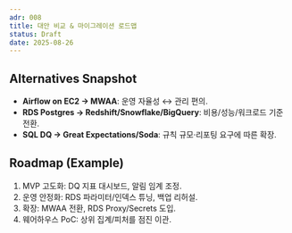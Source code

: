 ```yaml
---
adr: 008
title: 대안 비교 & 마이그레이션 로드맵
status: Draft
date: 2025-08-26
---
```


## Alternatives Snapshot
- **Airflow on EC2 → MWAA**: 운영 자율성 ↔ 관리 편의.
- **RDS Postgres → Redshift/Snowflake/BigQuery**: 비용/성능/워크로드 기준 전환.
- **SQL DQ → Great Expectations/Soda**: 규칙 규모·리포팅 요구에 따른 확장.

## Roadmap (Example)
1. MVP 고도화: DQ 지표 대시보드, 알림 임계 조정.
2. 운영 안정화: RDS 파라미터/인덱스 튜닝, 백업 리허설.
3. 확장: MWAA 전환, RDS Proxy/Secrets 도입.
4. 웨어하우스 PoC: 상위 집계/피처를 점진 이관.
